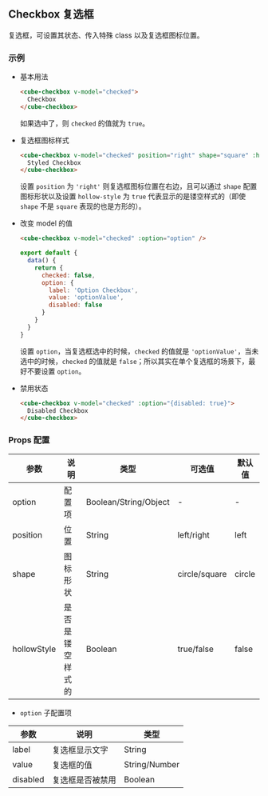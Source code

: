 ## Checkbox 复选框

复选框，可设置其状态、传入特殊 class 以及复选框图标位置。

### 示例

- 基本用法

  ```html
  <cube-checkbox v-model="checked">
    Checkbox
  </cube-checkbox>
  ```
  如果选中了，则 `checked` 的值就为 `true`。

- 复选框图标样式

  ```html
  <cube-checkbox v-model="checked" position="right" shape="square" :hollow-style="true">
    Styled Checkbox
  </cube-checkbox>
  ```
  设置 `position` 为 `'right'` 则复选框图标位置在右边，且可以通过 `shape` 配置图标形状以及设置 `hollow-style` 为 `true` 代表显示的是镂空样式的（即使 `shape` 不是 `square` 表现的也是方形的）。

- 改变 model 的值

  ```html
  <cube-checkbox v-model="checked" :option="option" />
  ```
  ```js
  export default {
    data() {
      return {
        checked: false,
        option: {
          label: 'Option Checkbox',
          value: 'optionValue',
          disabled: false
        }
      }
    }
  }
  ```

  设置 `option`，当复选框选中的时候，`checked` 的值就是 `'optionValue'`，当未选中的时候，`checked` 的值就是 `false`；所以其实在单个复选框的场景下，最好不要设置 `option`。

- 禁用状态

  ```html
  <cube-checkbox v-model="checked" :option="{disabled: true}">
    Disabled Checkbox
  </cube-checkbox>
  ```

### Props 配置

| 参数 | 说明 | 类型 | 可选值 | 默认值 |
| - | - | - | - | - |
| option | 配置项 | Boolean/String/Object | - | - |
| position | 位置 | String | left/right | left |
| shape | 图标形状 | String | circle/square | circle |
| hollowStyle | 是否是镂空样式的 | Boolean | true/false | false |

* `option` 子配置项

| 参数 | 说明 | 类型 |
| - | - | - |
| label | 复选框显示文字 | String |
| value | 复选框的值 | String/Number |
| disabled | 复选框是否被禁用 | Boolean |
